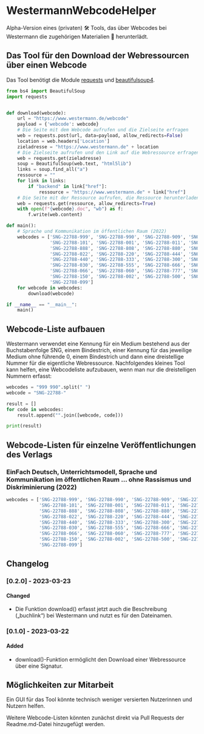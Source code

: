 # WestermannWebcodeHelper
Alpha-Version eines (privaten) 🛠 Tools, das über Webcodes bei Westermann die zugehörigen Materialien 🔽 herunterlädt.

## Das Tool für den Download der Webressourcen über einen Webcode

Das Tool benötigt die Module [requests](https://pypi.org/project/requests/) und [beautifulsoup4](https://pypi.org/project/beautifulsoup4/).

```python
from bs4 import BeautifulSoup
import requests


def download(webcode):
    url = "https://www.westermann.de/webcode"
    payload = {'webcode': webcode}
    # Die Seite mit dem Webcode aufrufen und die Zielseite erfragen
    web = requests.post(url, data=payload, allow_redirects=False)
    location = web.headers['Location']
    zieladresse = "https://www.westermann.de" + location
    # Die Zielseite aufrufen und den Link auf die Webressource erfragen
    web = requests.get(zieladresse)
    soup = BeautifulSoup(web.text, "html5lib")
    links = soup.find_all("a")
    ressource = ""
    for link in links:
        if "backend" in link["href"]:
            ressource = "https://www.westermann.de" + link["href"]
    # Die Seite mit der Ressource aufrufen, die Ressource herunterladen
    web = requests.get(ressource, allow_redirects=True)
    with open(f"{webcode}.doc", "wb") as f:
        f.write(web.content)

def main():
    # Sprache und Kommunikation im öffentlichen Raum (2022)
    webcodes = ['SNG-22788-999', 'SNG-22788-990', 'SNG-22788-909', 'SNG-22788-100', 'SNG-22788-111', 'SNG-22788-110',
                'SNG-22788-101', 'SNG-22788-001', 'SNG-22788-011', 'SNG-22788-008', 'SNG-22788-800', 'SNG-22788-088',
                'SNG-22788-888', 'SNG-22788-808', 'SNG-22788-880', 'SNG-22788-222', 'SNG-22788-900', 'SNG-22788-202',
                'SNG-22788-022', 'SNG-22788-220', 'SNG-22788-444', 'SNG-22788-400', 'SNG-22788-404', 'SNG-22788-044',
                'SNG-22788-440', 'SNG-22788-333', 'SNG-22788-300', 'SNG-22788-303', 'SNG-22788-330', 'SNG-22788-033',
                'SNG-22788-030', 'SNG-22788-555', 'SNG-22788-666', 'SNG-22788-600', 'SNG-22788-606', 'SNG-22788-660',
                'SNG-22788-066', 'SNG-22788-060', 'SNG-22788-777', 'SNG-22788-700', 'SNG-22788-750', 'SNG-22788-850',
                'SNG-22788-150', 'SNG-22788-002', 'SNG-22788-500', 'SNG-22788-000', 'SNG-22788-090', 'SNG-22788-009',
                'SNG-22788-099']
    for webcode in webcodes:
        download(webcode)

if __name__ == "__main__":
    main()
```

## Webcode-Liste aufbauen 

Westermann verwendet eine Kennung für ein Medium bestehend aus der Buchstabenfolge SNG, einem Bindestrich, einer Kennung für das jeweilige Medium ohne führende 0, einem Bindestrich und dann eine dreistellige Nummer für die eigentliche Webressource. Nachfolgendes kleines Tool kann helfen, eine Webcodeliste aufzubauen, wenn man nur die dreistelligen Nummern erfasst:

```python
webcodes = "999 990".split(" ")
webcode = "SNG-22788-"

result = []
for code in webcodes:
    result.append("".join([webcode, code]))

print(result)
```
## Webcode-Listen für einzelne Veröffentlichungen des Verlags

### EinFach Deutsch, Unterrichtsmodell, Sprache und Kommunikation im öffentlichen Raum … ohne Rassismus und Diskriminierung (2022)

```python
webcodes = ['SNG-22788-999', 'SNG-22788-990', 'SNG-22788-909', 'SNG-22788-100', 'SNG-22788-111', 'SNG-22788-110',
            'SNG-22788-101', 'SNG-22788-001', 'SNG-22788-011', 'SNG-22788-008', 'SNG-22788-800', 'SNG-22788-088',
            'SNG-22788-888', 'SNG-22788-808', 'SNG-22788-880', 'SNG-22788-222', 'SNG-22788-900', 'SNG-22788-202',
            'SNG-22788-022', 'SNG-22788-220', 'SNG-22788-444', 'SNG-22788-400', 'SNG-22788-404', 'SNG-22788-044',
            'SNG-22788-440', 'SNG-22788-333', 'SNG-22788-300', 'SNG-22788-303', 'SNG-22788-330', 'SNG-22788-033',
            'SNG-22788-030', 'SNG-22788-555', 'SNG-22788-666', 'SNG-22788-600', 'SNG-22788-606', 'SNG-22788-660',
            'SNG-22788-066', 'SNG-22788-060', 'SNG-22788-777', 'SNG-22788-700', 'SNG-22788-750', 'SNG-22788-850',
            'SNG-22788-150', 'SNG-22788-002', 'SNG-22788-500', 'SNG-22788-000', 'SNG-22788-090', 'SNG-22788-009',
            'SNG-22788-099']
```

## Changelog

### [0.2.0] - 2023-03-23
#### Changed 
- Die Funktion download() erfasst jetzt auch die Beschreibung („buchlink“) bei Westermann und nutzt es für den Dateinamen.

### [0.1.0] - 2023-03-22
#### Added
- download()-Funktion ermöglicht den Download einer Webressource über eine Signatur.

## Möglichkeiten zur Mitarbeit 

Ein GUI für das Tool könnte technisch weniger versierten Nutzerinnen und Nutzern helfen.

Weitere Webcode-Listen könnten zunächst direkt via Pull Requests der Readme.md-Datei hinzugefügt werden. 
